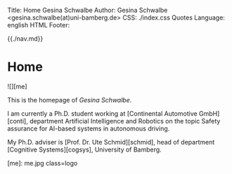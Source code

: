 Title: Home Gesina Schwalbe
Author: Gesina Schwalbe <gesina.schwalbe(at)uni-bamberg.de>
CSS: ./index.css
Quotes Language: english
HTML Footer: </div>

{{./nav.md}}

# Home

![][me]

This is the homepage of *Gesina Schwalbe*.


I am currently a Ph.D. student working at [Continental Automotive GmbH][conti],
department Artificial Intelligence and Robotics on the topic Safety
assurance for AI-based systems in autonomous driving. 

My Ph.D. adviser is 
[Prof. Dr. Ute Schmid][schmid], 
head of department [Cognitive Systems][cogsys], University of Bamberg.


[me]: me.jpg class=logo
